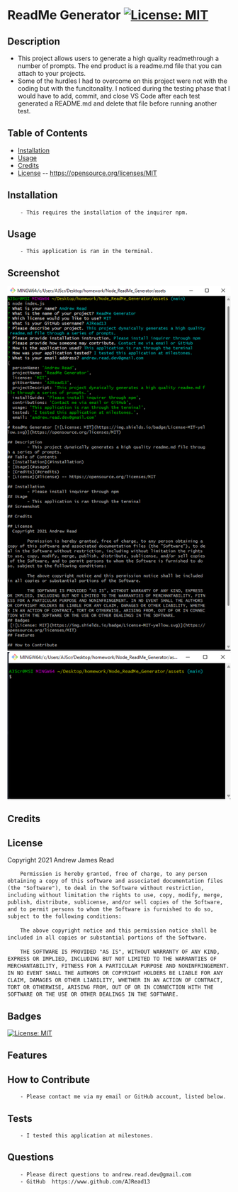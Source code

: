 # ReadMe Generator [![License: MIT](https://img.shields.io/badge/License-MIT-yellow.svg)](https://opensource.org/licenses/MIT)

## Description
  - This project allows users to generate a high quality readmethrough a number of prompts.  The end product is a readme.md file that you can attach to your projects.
  - Some of the hurdles I had to overcome on this project were not with the coding but with the funcitonality.  I noticed during the testing phase that I would have to add, commit, and close VS Code after each test generated a README.md and delete that file before running another test. 
## Table of Contents
- [Installation](#installation)
- [Usage](#usage)
- [Credits](#credits)
- [License](#license) -- https://opensource.org/licenses/MIT

## Installation
        - This requires the installation of the inquirer npm.
## Usage
        - This application is ran in the terminal.
## Screenshot
![Screenshot](assets/images/programRan.png)
![Screenshot](assets/images/terminal.png)
## Credits

## License
  Copyright 2021 Andrew James Read

        Permission is hereby granted, free of charge, to any person obtaining a copy of this software and associated documentation files (the "Software"), to deal in the Software without restriction, including without limitation the rights to use, copy, modify, merge, publish, distribute, sublicense, and/or sell copies of the Software, and to permit persons to whom the Software is furnished to do so, subject to the following conditions:
        
        The above copyright notice and this permission notice shall be included in all copies or substantial portions of the Software.
        
        THE SOFTWARE IS PROVIDED "AS IS", WITHOUT WARRANTY OF ANY KIND, EXPRESS OR IMPLIED, INCLUDING BUT NOT LIMITED TO THE WARRANTIES OF MERCHANTABILITY, FITNESS FOR A PARTICULAR PURPOSE AND NONINFRINGEMENT. IN NO EVENT SHALL THE AUTHORS OR COPYRIGHT HOLDERS BE LIABLE FOR ANY CLAIM, DAMAGES OR OTHER LIABILITY, WHETHER IN AN ACTION OF CONTRACT, TORT OR OTHERWISE, ARISING FROM, OUT OF OR IN CONNECTION WITH THE SOFTWARE OR THE USE OR OTHER DEALINGS IN THE SOFTWARE.
## Badges
 [![License: MIT](https://img.shields.io/badge/License-MIT-yellow.svg)](https://opensource.org/licenses/MIT)
## Features

## How to Contribute
        - Please contact me via my email or GitHub account, listed below.
## Tests
        - I tested this application at milestones.
## Questions
        - Please direct questions to andrew.read.dev@gmail.com    
        - GitHub  https://www.github.com/AJRead13 